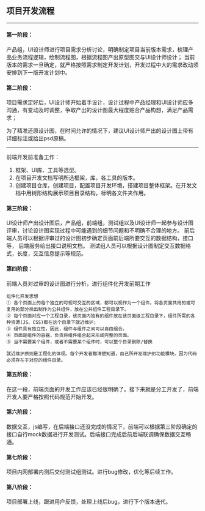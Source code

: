 ## 项目开发流程
---

#### 第一阶段：
产品组，UI设计师进行项目需求分析讨论，明确制定项目当前版本需求，梳理产品业务流程逻辑，绘制流程图，根据流程图产出原型图交与UI设计师设计；
当前版本的需求一旦确定，就严格按照需求制定开发计划，开发过程中大的需求改动须安排到下一版开发计划中。



#### 第二阶段：
项目需求定好后，UI设计师开始着手设计，设计过程中产品经理和UI设计师应多沟通，有变动及时调整，争取产出的设计图最大程度贴合产品构想，满足产品需求；

为了精准还原设计图，在时间允许的情况下，建议UI设计师产出的设计图上带有详细标注或给出psd原稿。


---
前端开发前准备工作：
1.  框架、UI库、工具等选型。
2.  在项目开发文档写明所选框架，库，各工具的版本。
3.  创建项目仓库，创建项目，配置项目开发环境，搭建项目整体框架。在开发文档中用树形结构展示项目目录结构，标明各文件夹作用。
    


#### 第三阶段：
UI设计师产出设计图后，产品组，前端组，测试组以及UI设计师一起参与设计图评审，讨论设计图实现过程中可能遇到的细节问题和不明确不合理的地方。
前后端人员可以根据评审过的设计图初步确定页面前后端所要交互的数据结构，接口等， 后端服务给出接口说明文档。
测试组人员可以根据设计图制定交互数据格式，长度，交互信息提示等规范。




#### 第四阶段：
前端人员对过审的设计图进行分析，进行组件化开发前期工作
    
    组件化开发思想
    ① 各个页面上的每个独立的可视可交互的区域，都可以视作为一个组件。将各页面共用的或可复用的部分拎出制作为公共组件，放在公共组件工程目录下。
    ② 每个页面对应一个工程目录，该页面内独有的组件放在该页面级工程目录下，组件所需的各种资源(JS、CSS)都在这个目录下就近维护;
    ③ 组件具有独立性，因此，组件与组件之间可以自由组合。
    ④ 页面是组件的容器，负责将组件组合起来形成完整的页面。
    ⑤ 当不需要某个组件，或者不需要某个组件时，可以整个目录删除/替换

    就近维护原则是工程化的体现。每个开发者都清楚知道，自己所开发维护的功能模块。因为代码必须存在于对应的组件目录。

#### 第五阶段：
在这一段，前端页面的开发工作应该已经很明确了。接下来就是分工开发了，前端开发人要严格按照代码规范开始开发。

#### 第六阶段：
数据交互，js编写，在后端接口还没完成的情况下，前端可以根据第三阶段确定的接口自行mock数据进行开发测试。后端接口完成后前后端联调确保数据交互畅通。

#### 第七阶段：
项目内网部署内测后交付测试组测试。进行bug修改，优化等后续工作。

#### 第八阶段：
项目部署上线，跟进用户反馈，处理上线后bug，进行下个版本迭代。
